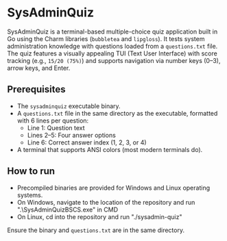 # SysAdminQuiz

SysAdminQuiz is a terminal-based multiple-choice quiz application built in Go using the Charm libraries (`bubbletea` and `lipgloss`). It tests system administration knowledge with questions loaded from a `questions.txt` file. The quiz features a visually appealing TUI (Text User Interface) with score tracking (e.g., `15/20 (75%)`) and supports navigation via number keys (0–3), arrow keys, and Enter.

## Prerequisites

- The `sysadminquiz` executable binary.
- A `questions.txt` file in the same directory as the executable, formatted with 6 lines per question:
  - Line 1: Question text
  - Lines 2–5: Four answer options
  - Line 6: Correct answer index (1, 2, 3, or 4)
- A terminal that supports ANSI colors (most modern terminals do).

## How to run

- Precompiled binaries are provided for Windows and Linux operating systems.
- On Windows, navigate to the location of the repository and run ".\SysAdminQuizBSCS.exe" in CMD
- On Linux, cd into the repository and run "./sysadmin-quiz"

Ensure the binary and `questions.txt` are in the same directory.
